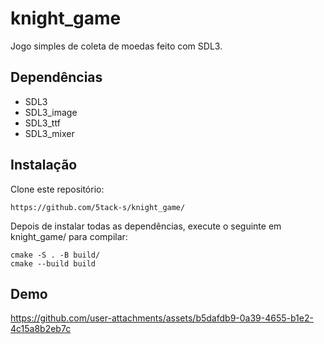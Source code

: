 # knight_game

Jogo simples de coleta de moedas feito com SDL3.

## Dependências
* SDL3
* SDL3_image
* SDL3_ttf
* SDL3_mixer

## Instalação

Clone este repositório:

```
https://github.com/5tack-s/knight_game/
```

Depois de instalar todas as dependências, execute o seguinte em knight_game/ para compilar:
```
cmake -S . -B build/
cmake --build build
```

## Demo
https://github.com/user-attachments/assets/b5dafdb9-0a39-4655-b1e2-4c15a8b2eb7c